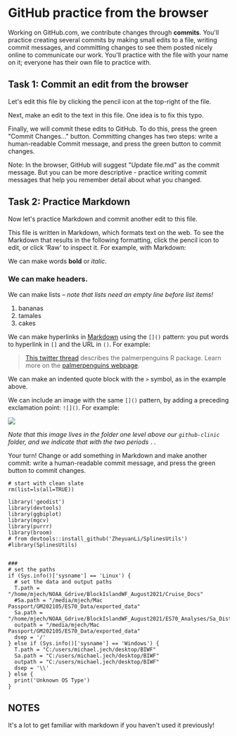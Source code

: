# GitHub practice from the browser

Working on GitHub.com, we contribute changes through **commits**. You'll practice creating several commits by making small edits to a file, writing commit messages, and committing changes to see them posted nicely online to communicate our work. You'll practice with the file with your name on it; everyone has their own file to practice with. 

## Task 1: Commit an edit from the browser

Let's edit this file by clicking the pencil icon at the top-right of the file. 

Next, make an edit to the text in this file. One idea is to fix this typo. 

Finally, we will commit these edits to GitHub. To do this, press the green "Commit Changes..." button. Committing changes has two steps: write a human-readable Commit message, and press the green button to commit changes. 

Note: In the browser, GitHub will suggest "Update file.md" as the commit message. But you can be more descriptive - practice writing commit messages that help you remember detail about what you changed.

## Task 2: Practice Markdown 

Now let's practice Markdown and commit another edit to this file. 

This file is written in Markdown, which formats text on the web. To see the Markdown that results in the following formatting, click the pencil icon to edit, or click 'Raw' to inspect it. For example, with Markdown:

We can make words **bold** or *italic*.

### We can make headers.

We can make lists – *note that lists need an empty line before list items!*

1. bananas
2. tamales
3. cakes

We can make hyperlinks in [Markdown](https://quarto.org/docs/authoring/markdown-basics.html) using the `[]()` pattern: you put words to hyperlink in `[]` and the URL in `()`. For example:

> [This twitter thread](https://twitter.com/allison_horst/status/1287772985630191617) describes the palmerpenguins R package. Learn more on the [palmerpenguins webpage](https://allisonhorst.github.io/palmerpenguins).

We can make an indented quote block with the `>` symbol, as in the example above.

We can include an image with the same `[]()` pattern, by adding a preceding exclamation point: `![]()`. For example: 

![](../horst-champions-trailhead.png)

*Note that this image lives in the folder one level above our `github-clinic` folder, and we indicate that with the two periods `..`* 

Your turn! Change or add something in Markdown and make another commit: write a human-readable commit message, and press the green button to commit changes.  

```
# start with clean slate
rm(list=ls(all=TRUE))

library('geodist') 
library(devtools)
library(ggbiplot)
library(mgcv)
library(purrr)
library(broom)
# from devtools::install_github('ZheyuanLi/SplinesUtils')
#library(SplinesUtils)


### 
# set the paths 
if (Sys.info()['sysname'] == 'Linux') {
  # set the data and output paths
  T.path = "/home/mjech/NOAA_Gdrive/BlockIslandWF_August2021/Cruise_Docs"
  #Sa.path = "/media/mjech/Mac Passport/GM202105/ES70_Data/exported_data"
  Sa.path = "/home/mjech/NOAA_Gdrive/BlockIslandWF_August2021/ES70_Analyses/Sa_Distance"
  outpath = "/media/mjech/Mac Passport/GM202105/ES70_Data/exported_data"
  dsep = '/'
} else if (Sys.info()['sysname'] == 'Windows') {
  T.path = "C:/users/michael.jech/desktop/BIWF"
  Sa.path = "C:/users/michael.jech/desktop/BIWF"
  outpath = "C:/users/michael.jech/desktop/BIWF"
  dsep = '\\'
} else {
  print('Unknown OS Type')
}
```
## NOTES

It's a lot to get familiar with markdown if you haven't used it previously! 
